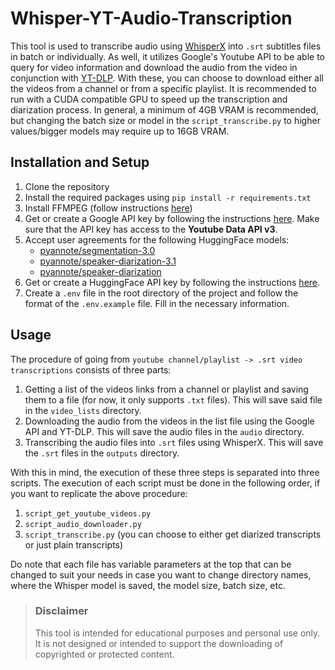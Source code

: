 # Whisper-YT-Audio-Transcription
 
This tool is used to transcribe audio using [WhisperX](https://github.com/m-bain/whisperX) into `.srt` subtitles files in batch or individually. As well, it utilizes Google's Youtube API to be able to query for video information and download the audio from the video in conjunction with [YT-DLP](https://github.com/yt-dlp/yt-dlp). With these, you can choose to download either all the videos from a channel or from a specific playlist. 
It is recommended to run with a CUDA compatible GPU to speed up the transcription and diarization process. In general, a minimum of 4GB VRAM is recommended, but changing the batch size or model in the `script_transcribe.py` to higher values/bigger models may require up to 16GB VRAM.

## Installation and Setup

1. Clone the repository
2. Install the required packages using `pip install -r requirements.txt`
3. Install FFMPEG (follow instructions [here](https://ffmpeg.org/download.html))
4. Get or create a Google API key by following the instructions [here](https://developers.google.com/youtube/registering_an_application). Make sure that the API key has access to the **Youtube Data API v3**.
5. Accept user agreements for the following HuggingFace models:
    - [pyannote/segmentation-3.0](https://huggingface.co/pyannote/segmentation-3.0)
    - [pyannote/speaker-diarization-3.1](https://huggingface.co/pyannote/speaker-diarization-3.1)
    - [pyannote/speaker-diarization](https://huggingface.co/pyannote/speaker-diarization
    )
6. Get or create a HuggingFace API key by following the instructions [here](https://huggingface.co/docs/api-inference/quicktour#get-your-api-token).
7. Create a `.env` file in the root directory of the project and follow the format of the `.env.example` file. Fill in the necessary information.

## Usage
The procedure of going from `youtube channel/playlist -> .srt video transcriptions` consists of three parts:
1) Getting a list of the videos links from a channel or playlist and saving them to a file (for now, it only supports `.txt` files). This will save said file in the `video_lists` directory.
2) Downloading the audio from the videos in the list file using the Google API and YT-DLP. This will save the audio files in the `audio` directory.
3) Transcribing the audio files into `.srt` files using WhisperX. This will save the `.srt` files in the `outputs` directory.

With this in mind, the execution of these three steps is separated into three scripts. The execution of each script must be done in the following order, if you want to replicate the above procedure:
1) `script_get_youtube_videos.py`
2) `script_audio_downloader.py`
3) `script_transcribe.py` (you can choose to either get diarized transcripts or just plain transcripts)

Do note that each file has variable parameters at the top that can be changed to suit your needs in case you want to change directory names, where the Whisper model is saved, the model size, batch size, etc.

> ### **Disclaimer**
>
> This tool is intended for educational purposes and personal use only. It is not designed or intended to support the downloading of copyrighted or protected content.